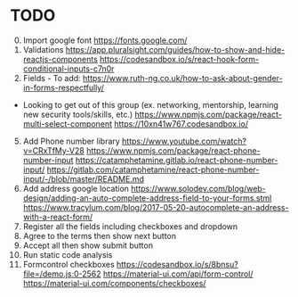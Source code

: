 # TODO

0. Import google font
   https://fonts.google.com/
1. Validations
   https://app.pluralsight.com/guides/how-to-show-and-hide-reactjs-components
   https://codesandbox.io/s/react-hook-form-conditional-inputs-c7n0r
2. Fields - To add:
   https://www.ruth-ng.co.uk/how-to-ask-about-gender-in-forms-respectfully/

- Looking to get out of this group (ex. networking, mentorship, learning new security tools/skills, etc.)
  https://www.npmjs.com/package/react-multi-select-component
  https://10xn41w767.codesandbox.io/

5. Add Phone number library
   https://www.youtube.com/watch?v=CRxTfMy-V28
   https://www.npmjs.com/package/react-phone-number-input
   https://catamphetamine.gitlab.io/react-phone-number-input/
   https://gitlab.com/catamphetamine/react-phone-number-input/-/blob/master/README.md
6. Add address google location
   https://www.solodev.com/blog/web-design/adding-an-auto-complete-address-field-to-your-forms.stml
   https://www.tracylum.com/blog/2017-05-20-autocomplete-an-address-with-a-react-form/
7. Register all the fields including checkboxes and dropdown
8. Agree to the terms then show next button
9. Accept all then show submit button
10. Run static code analysis
11. Formcontrol checkboxes
    https://codesandbox.io/s/8bnsu?file=/demo.js:0-2562
    https://material-ui.com/api/form-control/
    https://material-ui.com/components/checkboxes/
